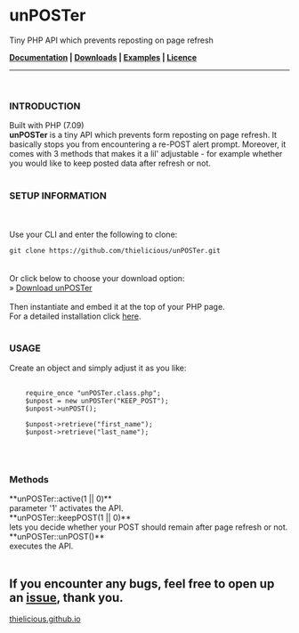 <h1>unPOSTer</h1>

Tiny PHP API which prevents reposting on page refresh

<strong>[Documentation](http:thielicious.github.io/#unposter_doc) | [Downloads](http:thielicious.github.io/#unposter_dls) | [Examples](http:thielicious.github.io/#unposter_demo) | [Licence](http:thielicious.github.io/#unposter_lic)</strong>

---
<br>

<h3>INTRODUCTION</h3>

Built with PHP (7.09)<br>
**unPOSTer** is a tiny API which prevents form reposting on page refresh. It basically stops you from encountering a re-POST alert prompt. Moreover, it comes with 3 methods that makes it a lil' adjustable - for example whether you would like to keep posted data after refresh or not.
<br>
<br>


<h3>SETUP INFORMATION</h3>

<SETUP TEXT>
<br>
<br>
Use your CLI and enter the following to clone:<br>
<code>
git clone https://github.com/thielicious/unPOSTer.git
</code><br>
<br>
Or click below to choose your download option:<br>
» <a href="http://thielicious.github.io/#unposter_dls">Download unPOSTer</a>
<br>
<br>
Then instantiate and embed it at the top of your PHP page.<br>
For a detailed installation click <a href="http://thielicious.github.io/#unposter_doc">here</a>.
<br>
<br>


<h3>USAGE</h3>

Create an object and simply adjust it as you like:<br>
<pre>
	<code>
	require_once "unPOSTer.class.php";
	$unpost = new unPOSTer("KEEP_POST");
	$unpost->unPOST();
	
	$unpost->retrieve("first_name");
	$unpost->retrieve("last_name");
	</code>
</pre>
<br>

<h3>Methods</h3>
**unPOSTer::active(1 || 0)**<br>
parameter '1' activates the API.<br>
**unPOSTer::keepPOST(1 || 0)**<br>
lets you decide whether your POST should remain after page refresh or not.<br>
**unPOSTer::unPOST()**<br>
executes the API.<br>
<br>


<strong>If you encounter any bugs, feel free to open up an [issue](https://github.com/thielicious/unPOSTer/issues), thank you.</strong><br>
---
<a href="http://thielicious.github.io">thielicious.github.io</a>
